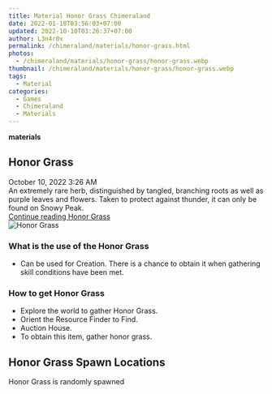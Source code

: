 ```yaml
---
title: Material Honor Grass Chimeraland
date: 2022-01-18T03:56:03+07:00
updated: 2022-10-10T03:26:37+07:00
author: L3n4r0x
permalink: /chimeraland/materials/honor-grass.html
photos:
  - /chimeraland/materials/honor-grass/honor-grass.webp
thumbnail: /chimeraland/materials/honor-grass/honor-grass.webp
tags:
  - Material
categories:
  - Games
  - Chimeraland
  - Materials
---
```


<section id="bootstrap-wrapper">
  <link
    rel="stylesheet"
    href="https://cdn.statically.io/gh/dimaslanjaka/Web-Manajemen/40ac3225/css/bootstrap-4.5-wrapper.css"
  />
  <div
    class="row g-0 border rounded overflow-hidden flex-md-row mb-4 shadow-sm position-relative bg-light text-dark"
  >
    <div class="col p-4 d-flex flex-column position-static">
      <strong class="d-inline-block mb-2 text-success">materials</strong>
      <h2 class="mb-0">Honor Grass</h2>
      <div class="mb-1 text-muted">October 10, 2022 3:26 AM</div>
      <div class="mb-2 border p-1">
        An extremely rare herb, distinguished by tangled, branching roots as
        well as purple leaves and flowers. Taken to protect against thunder, it
        can only be found on Snowy Peak.
      </div>
      <a
        href="/chimeraland/materials/honor-grass.html"
        class="stretched-link d-none"
        >Continue reading Honor Grass</a
      >
    </div>
    <div class="col-auto d-none d-lg-block">
      <img
        src="/chimeraland/materials/honor-grass/honor-grass.webp"
        alt="Honor Grass"
      />
    </div>
  </div>
  <div class="row bg-light text-dark">
    <div class="col-lg-6 col-12 mb-2">
      <div class="card">
        <div class="card-body">
          <h3 class="card-title">What is the use of the Honor Grass</h3>
          <div class="card-text">
            <ul>
              <li>
                Can be used for Creation. There is a chance to obtain it when
                gathering skill conditions have been met.
              </li>
            </ul>
          </div>
        </div>
      </div>
    </div>
    <div class="col-lg-6 col-12 mb-2">
      <div class="card">
        <div class="card-body">
          <h3 class="card-title">How to get Honor Grass</h3>
          <div class="card-text">
            <ul>
              <li>Explore the world to gather Honor Grass.</li>
              <li>Orient the Resource Finder to Find.</li>
              <li>Auction House.</li>
              <li>To obtain this item, gather honor grass.</li>
            </ul>
          </div>
        </div>
      </div>
    </div>
    <div class="col-12 mb-2">
      <h2>Honor Grass Spawn Locations</h2>
      <p>Honor Grass is randomly spawned</p>
    </div>
  </div>
</section>